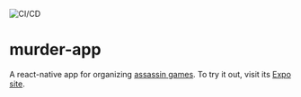 ![CI/CD](https://github.com/elKei24/murder-app/workflows/CI/CD/badge.svg)

# murder-app

A react-native app for organizing [assassin games](http://www.games-wiki.org/wiki/Assassin_game/).
To try it out, visit its [Expo site](https://expo.io/@elkei/MurderGame).
